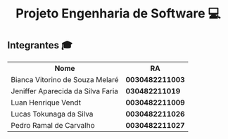 <h1 align="center">Projeto Engenharia de Software 💻 </h1>
<h2> Integrantes 🎓 </h2>
<table>
<tr > <th > Nome </td> <th> RA </th> </tr>
<tr> <td>Bianca Vitorino de Souza Melaré </td> <td> <strong> 0030482211003 </strong> </td></tr> 
<tr> <td> Jeniffer Aparecida da Silva Faria </td> <td> <strong> 030482211019 </strong> </td></tr>
<tr> <td> Luan Henrique Vendt </td> <td><strong> 0030482211009  </strong>  </td></tr>
<tr> <td> Lucas Tokunaga da Silva </td> <td> <strong>  0030482211026 </strong> </td></tr>
<tr> <td> Pedro Ramal de Carvalho </td> <td>   <strong> 0030482211027 </strong> </td></tr>
</table>

